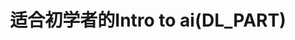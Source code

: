 ---
title: 适合初学者的Intro to ai(DL_PART)
publishDate: 2025/3/27
description: updating
tags:
  - AI
  - DeepLearning
heroImage: { src: './thumbnail.jpg', color: '#B4C6DA' }
language: '中文&English111'


---